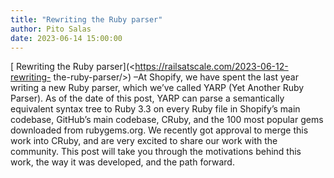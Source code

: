 ```yaml
---
title: "Rewriting the Ruby parser"
author: Pito Salas
date: 2023-06-14 15:00:00
---
```



[ Rewriting the Ruby parser](<https://railsatscale.com/2023-06-12-rewriting-
the-ruby-parser/>) –At Shopify, we have spent the last year writing a new Ruby
parser, which we’ve called YARP (Yet Another Ruby Parser). As of the date of
this post, YARP can parse a semantically equivalent syntax tree to Ruby 3.3 on
every Ruby file in Shopify’s main codebase, GitHub’s main codebase, CRuby, and
the 100 most popular gems downloaded from rubygems.org. We recently got
approval to merge this work into CRuby, and are very excited to share our work
with the community. This post will take you through the motivations behind
this work, the way it was developed, and the path forward.


